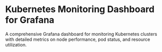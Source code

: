 # Kubernetes Monitoring Dashboard for Grafana

A comprehensive Grafana dashboard for monitoring Kubernetes clusters with detailed metrics on node performance, pod status, and resource utilization.
